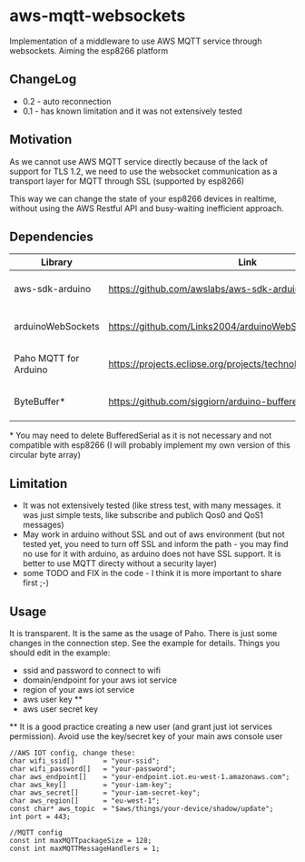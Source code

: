 # aws-mqtt-websockets
Implementation of a middleware to use AWS MQTT service through websockets. Aiming the esp8266 platform

## ChangeLog

* 0.2 - auto reconnection
* 0.1 - has known limitation and it was not extensively tested

## Motivation

As we cannot use AWS MQTT service directly because of the lack of support for TLS 1.2, we need to use the websocket communication as a transport layer for MQTT through SSL (supported by esp8266)

This way we can change the state of your esp8266 devices in realtime, without using the AWS Restful API and busy-waiting inefficient approach.

## Dependencies

| Library                   | Link                                                            | Use                 |
|---------------------------|-----------------------------------------------------------------|---------------------|
|aws-sdk-arduino            |https://github.com/awslabs/aws-sdk-arduino                       |aws signing functions|
|arduinoWebSockets          |https://github.com/Links2004/arduinoWebSockets                   |websocket comm impl  |
|Paho MQTT for Arduino      |https://projects.eclipse.org/projects/technology.paho/downloads  |mqtt comm impl       |
|ByteBuffer\*               |https://github.com/siggiorn/arduino-buffered-serial              |circular byte buffer |

\* You may need to delete BufferedSerial as it is not necessary and not compatible with esp8266 (I will probably implement my own version of this circular byte array)


## Limitation

* It was not extensively tested (like stress test, with many messages. it was just simple tests, like subscribe and publich Qos0 and QoS1 messages)
* May work in arduino without SSL and out of aws environment (but not tested yet, you need to turn off SSL and inform the path - you may find no use for it with arduino, as arduino does not have SSL support. It is better to use MQTT directy without a security layer)
* some TODO and FIX in the code - I think it is more important to share first ;-)

## Usage

It is transparent. It is the same as the usage of Paho. There is just some changes in the connection step. See the example for details. Things you should edit in the example:
* ssid and password to connect to wifi
* domain/endpoint for your aws iot service
* region of your aws iot service
* aws user key \*\*
* aws user secret key

 \*\* It is a good practice creating a new user (and grant just iot services permission). Avoid use the key/secret key of your main aws console user
 
 ```
 //AWS IOT config, change these:
char wifi_ssid[]       = "your-ssid";
char wifi_password[]   = "your-password";
char aws_endpoint[]    = "your-endpoint.iot.eu-west-1.amazonaws.com";
char aws_key[]         = "your-iam-key";
char aws_secret[]      = "your-iam-secret-key";
char aws_region[]      = "eu-west-1";
const char* aws_topic  = "$aws/things/your-device/shadow/update";
int port = 443;

//MQTT config
const int maxMQTTpackageSize = 128;
const int maxMQTTMessageHandlers = 1;
 ```
